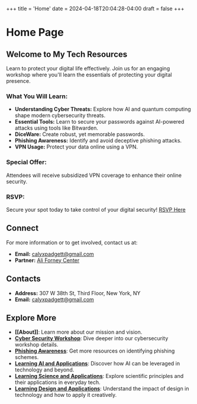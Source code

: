 +++
title = 'Home'
date = 2024-04-18T20:04:28-04:00
draft = false
+++
# Home Page

## Welcome to My Tech Resources

Learn to protect your digital life effectively. Join us for an engaging workshop where you'll learn the essentials of protecting your digital presence.

### What You Will Learn:
- **Understanding Cyber Threats:** Explore how AI and quantum computing shape modern cybersecurity threats.
- **Essential Tools:** Learn to secure your passwords against AI-powered attacks using tools like Bitwarden.
- **DiceWare:** Create robust, yet memorable passwords.
- **Phishing Awareness:** Identify and avoid deceptive phishing attacks.
- **VPN Usage:** Protect your data online using a VPN.

### Special Offer:
Attendees will receive subsidized VPN coverage to enhance their online security.

### RSVP:
Secure your spot today to take control of your digital security!
[RSVP Here](https://tinyurl.com/cyber-security-signup)

## Connect
For more information or to get involved, contact us at:
- **Email:** calyxpadgett@gmail.com
- **Partner:** [Ali Forney Center](https://aliforneycenter.org)

## Contacts
- **Address:** 307 W 38th St, Third Floor, New York, NY
- **Email:** calyxpadgett@gmail.com

## Explore More
- **[[About]]**: Learn more about our mission and vision.
- **[Cyber Security Workshop](#)**: Dive deeper into our cybersecurity workshop details.
- **[Phishing Awareness](#)**: Get more resources on identifying phishing schemes.
- **[Learning AI and Applications](#)**: Discover how AI can be leveraged in technology and beyond.
- **[Learning Science and Applications](#)**: Explore scientific principles and their applications in everyday tech.
- **[Learning Design and Applications](#)**: Understand the impact of design in technology and how to apply it creatively.
